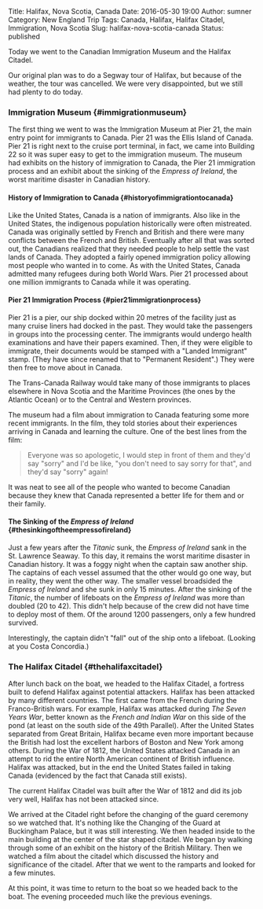 Title: Halifax, Nova Scotia, Canada
Date: 2016-05-30 19:00
Author: sumner
Category: New England Trip
Tags: Canada, Halifax, Halifax Citadel, Immigration, Nova Scotia
Slug: halifax-nova-scotia-canada
Status: published

Today we went to the Canadian Immigration Museum and the Halifax
Citadel.

Our original plan was to do a Segway tour of Halifax, but because of the
weather, the tour was cancelled. We were very disappointed, but we still
had plenty to do today.

### Immigration Museum {#immigrationmuseum}

The first thing we went to was the Immigration Museum at Pier 21, the
main entry point for immigrants to Canada. Pier 21 was the Ellis Island
of Canada. Pier 21 is right next to the cruise port terminal, in fact,
we came into Building 22 so it was super easy to get to the immigration
museum. The museum had exhibits on the history of immigration to Canada,
the Pier 21 immigration process and an exhibit about the sinking of the
*Empress of Ireland*, the worst maritime disaster in Canadian history.

#### History of Immigration to Canada {#historyofimmigrationtocanada}

Like the United States, Canada is a nation of immigrants. Also like in
the United States, the indigenous population historically were often
mistreated. Canada was originally settled by French and British and
there were many conflicts between the French and British. Eventually
after all that was sorted out, the Canadians realized that they needed
people to help settle the vast lands of Canada. They adopted a fairly
opened immigration policy allowing most people who wanted in to come. As
with the United States, Canada admitted many refugees during both World
Wars. Pier 21 processed about one million immigrants to Canada while it
was operating.

#### Pier 21 Immigration Process {#pier21immigrationprocess}

Pier 21 is a pier, our ship docked within 20 metres of the facility just
as many cruise liners had docked in the past. They would take the
passengers in groups into the processing center. The immigrants would
undergo health examinations and have their papers examined. Then, if
they were eligible to immigrate, their documents would be stamped with a
"Landed Immigrant" stamp. (They have since renamed that to "Permanent
Resident".) They were then free to move about in Canada.

The Trans-Canada Railway would take many of those immigrants to places
elsewhere in Nova Scotia and the Maritime Provinces (the ones by the
Atlantic Ocean) or to the Central and Western provinces.

The museum had a film about immigration to Canada featuring some more
recent immigrants. In the film, they told stories about their
experiences arriving in Canada and learning the culture. One of the best
lines from the film:

> Everyone was so apologetic, I would step in front of them and they'd
> say "sorry" and I'd be like, "you don't need to say sorry for that",
> and they'd say "sorry" again!

It was neat to see all of the people who wanted to become Canadian
because they knew that Canada represented a better life for them and or
their family.

#### The Sinking of the *Empress of Ireland* {#thesinkingoftheempressofireland}

Just a few years after the *Titanic* sunk, the *Empress of Ireland* sank
in the St. Lawrence Seaway. To this day, it remains the worst maritime
disaster in Canadian history. It was a foggy night when the captain saw
another ship. The captains of each vessel assumed that the other would
go one way, but in reality, they went the other way. The smaller vessel
broadsided the *Empress of Ireland* and she sunk in only 15 minutes.
After the sinking of the *Titanic*, the number of lifeboats on the
*Empress of Ireland* was more than doubled (20 to 42). This didn't help
because of the crew did not have time to deploy most of them. Of the
around 1200 passengers, only a few hundred survived.

Interestingly, the captain didn't "fall" out of the ship onto a
lifeboat. (Looking at you Costa Concordia.)

### The Halifax Citadel {#thehalifaxcitadel}

After lunch back on the boat, we headed to the Halifax Citadel, a
fortress built to defend Halifax against potential attackers. Halifax
has been attacked by many different countries. The first came from the
French during the Franco-British wars. For example, Halifax was attacked
during *The Seven Years War*, better known as the *French and Indian
War* on this side of the pond (at least on the south side of the 49th
Parallel). After the United States separated from Great Britain, Halifax
became even more important because the British had lost the excellent
harbors of Boston and New York among others. During the War of 1812, the
United States attacked Canada in an attempt to rid the entire North
American continent of British influence. Halifax was attacked, but in
the end the United States failed in taking Canada (evidenced by the fact
that Canada still exists).

The current Halifax Citadel was built after the War of 1812 and did its
job very well, Halifax has not been attacked since.

We arrived at the Citadel right before the changing of the guard
ceremony so we watched that. It's nothing like the Changing of the Guard
at Buckingham Palace, but it was still interesting. We then headed
inside to the main building at the center of the star shaped citadel. We
began by walking through some of an exhibit on the history of the
British Military. Then we watched a film about the citadel which
discussed the history and significance of the citadel. After that we
went to the ramparts and looked for a few minutes.

At this point, it was time to return to the boat so we headed back to
the boat. The evening proceeded much like the previous evenings.
